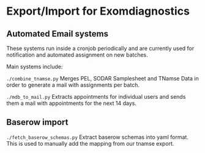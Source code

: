# Export/Import for Exomdiagnostics

## Automated Email systems

These systems run inside a cronjob periodically and are currently used for
notification and automated assignment on new batches.

Main systems include:

`./combine_tnamse.py`
  Merges PEL, SODAR Samplesheet and TNamse Data in order to generate a mail with
  assignments per batch.

`./mdb_to_mail.py`
  Extracts appointments for individual users and sends them a mail with
  appointments for the next 14 days.

## Baserow import

`./fetch_baserow_schemas.py`
  Extract baserow schemas into yaml format. This is used to manually add the
  mapping from our tnamse export.
